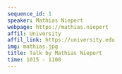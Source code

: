 ```yaml
---
sequence_id: 1
speaker: Mathias Niepert
webpage: https://mathias.niepert
affil: University
affil_link: https://university.edu
img: mathias.jpg
title: Talk by Mathias Niepert
time: 1015 - 1100
---
```

